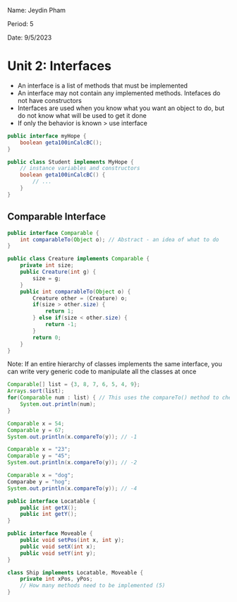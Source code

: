 Name: Jeydin Pham

Period: 5

Date: 9/5/2023

# Unit 2: Interfaces

- An interface is a list of methods that must be implemented
- An interface may not contain any implemented methods. Intefaces do not have constructors
- Interfaces are used when you know what you want an object to do, but do not know what will be used to get it done
- If only the behavior is known > use interface

```java
public interface myHope {
    boolean geta100inCalcBC();
}

public class Student implements MyHope {
    // instance variables and constructors
    boolean geta100inCalcBC() {
        // ...
    }
}
```

## Comparable Interface

```java
public interface Comparable {
    int comparableTo(Object o); // Abstract - an idea of what to do
}

public class Creature implements Comparable {
    private int size;
    public Creature(int g) {
        size = g;
    }
    public int comparableTo(Object o) {
        Creature other = (Creature) o;
        if(size > other.size) {
            return 1;
        } else if(size < other.size) {
            return -1;
        }
        return 0;
    }
}
```

Note: If an entire hierarchy of classes implements the same interface, you can write very generic code to manipulate all the classes at once

```java
Comparable[] list = {3, 8, 7, 6, 5, 4, 9};
Arrays.sort(list);
for(Comparable num : list) { // This uses the compareTo() method to check each object while sorting
    System.out.println(num);
}

Comparable x = 54;
Comparable y = 67;
System.out.println(x.compareTo(y)); // -1
```

```java
Comparable x = "23";
Comparable y = "45";
System.out.println(x.compareTo(y)); // -2
```

```java
Comparable x = "dog";
Comparabe y = "hog";
System.out.println(x.compareTo(y)); // -4
```

```java
public interface Locatable {
    public int getX();
    public int getY();
}

public interface Moveable {
    public void setPos(int x, int y);
    public void setX(int x);
    public void setY(int y);
}

class Ship implements Locatable, Moveable {
    private int xPos, yPos;
    // How many methods need to be implemented (5)
}
```
